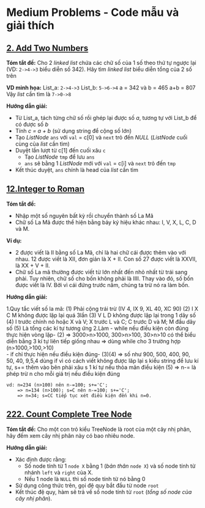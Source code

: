 # Medium Problems - Code mẫu và giải thích

## [2. Add Two Numbers](https://github.com/toan207/TLU-Algorithm/blob/main/Leetcode/Easy/Code/2_AddTwoNumbers.cpp)
**Tóm tắt đề:**
Cho 2 *linked list* chứa các chữ số của 1 số theo thứ tự ngược lại
(VD: `2->4->3` biểu diễn số 342). Hãy tìm *linked list* biểu diễn tổng của 
2 số trên

**VD minh họa:**
List_a: `2->4->3`
List_b: `5->6->4`
a = 342 và b = 465
a+b = 807
Vậy *list* cần tìm là `7->0->8`

**Hướng dẫn giải:**
- Từ List_a, tách từng chữ số rồi ghép lại được số *a*, tương tự với 
List_b để có được số *b*
- Tính *c = a + b* (sử dụng string để cộng số lớn)
- Tạo *ListNode* `ans` với `val` = c[0] và `next` trỏ đến *NULL* 
(*ListNode* cuối cùng của *list* cần tìm)
- Duyệt lần lượt từ c[1] đến cuối xâu `c`
  - Tạo *ListNode* `tmp` để lưu `ans`
  - `ans` sẽ bằng 1 *ListNode* mới với `val` = c[i] và `next` trỏ đến 
`tmp`
- Kết thúc duyệt, `ans` chính là head của *list* cần tìm

## [12.Integer to Roman](https://github.com/toan207/TLU-Algorithm/blob/main/Leetcode/Easy/Code/12_IntegertoRoman.cpp)
**Tóm tắt đề:**
- Nhập một số nguyên bất kỳ rồi chuyển thành số La Mã
- Chữ số La Mã được thể hiện bằng bảy ký hiệu khác nhau: I, V, X, L, C, D và M.

**Ví dụ:**
- 2 được viết là II bằng số La Mã, chỉ là hai chữ cái được thêm vào với nhau. 12 được viết là XII, đơn giản là X + II. Con số 27 được viết là XXVII, là XX + V + II.
- Chữ số La mã thường được viết từ lớn nhất đến nhỏ nhất từ ​​trái sang phải. Tuy nhiên, chữ số cho bốn không phải là IIII. Thay vào đó, số bốn được viết là IV. Bởi vì cái đứng trước năm, chúng ta trừ nó ra làm bốn. 

**Hướng dẫn giải:**

1.Quy tắc viết số la mã: 
    (1) Phải cộng trái trừ (IV 4, IX 9, XL 40, XC 90) 
    (2) I X C M không được lặp lại quá 3lần
    (3) V L D không được lặp lại trong 1 dãy số
    (4) I trước chính nó hoặc X và V; X trước L và C; C trước D và M; M đầu dãy số
    (5) Là tổng các kí tự tương ứng
2.Làm 
    - while nếu điều kiện còn đúng thực hiện vòng lặp-
    (2) => 3000>n>1000, 300>n>100, 30>n>10 có thể biểu diễn bằng 3 kí tự liên tiếp giống nhau 
        => dùng while cho 3 trường hợp (n>1000,>100,>10)    
    - if chỉ thực hiện nếu điều kiện đúng-
    (3)(4) => số như 900, 500, 400, 90, 50, 40, 9,5,4 dùng if vì có cách viết không được lăp lại
    s kiểu string để lưu kí tự, s+= thêm vào bên phải xâu s 1 kí tự nếu thỏa mãn điều kiện
    (5) => n-= là phép trừ n cho mỗi giá trị nếu điều kiện đúng 
        
    vd: n=234 (n>100) nên n-=100; s+='C';
        => n=134 (n>100); s=C nên n-=100; s+='C'; 
        => n=34; s=CC tiếp tục xét điều kiện đến khi n=0.  

## [222. Count Complete Tree Node](https://github.com/toan207/TLU-Algorithm/blob/main/Leetcode/Easy/Code/222_CountCompleteTreeNodes.cpp)
**Tóm tắt đề:**
Cho một con trỏ kiểu TreeNode là root của một
cây nhị phân, hãy đếm xem cây nhị phân này có bao nhiêu node.

**Hướng dẫn giải:**
- Xác định được rằng:
  - Số node tính từ 1 `node X` bằng 1 (*bản thân* `node X`) và số
node tính từ nhánh `left` và `right` của X.
  - Nếu 1 node là `NULL` thì số node tính từ nó bằng 0
- Sử dụng công thức trên, gọi đệ quy bắt đầu từ node `root`
- Kết thúc đệ quy, hàm sẽ trả về số node tính từ `root` (*tổng số
node của cây nhị phân*).



 
